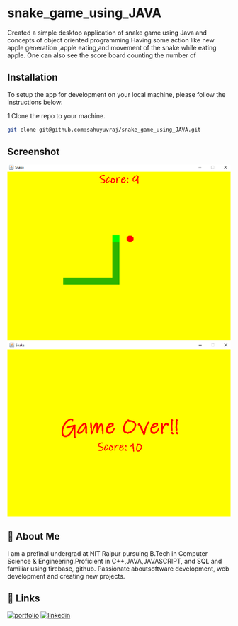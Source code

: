 # snake_game_using_JAVA

Created a simple desktop application of snake game using Java and concepts of object oriented programming.Having some
action like new apple generation ,apple eating,and movement of the snake while eating apple. One can also see the
score board counting the number of 
## Installation

To setup the app for development on your local machine, please follow the instructions below:

1.Clone the repo to your machine.
```bash
git clone git@github.com:sahuyuvraj/snake_game_using_JAVA.git

```

## Screenshot


![App Screenshot](snake_game01/Screenshot%20(89).png)
![App Screenshot](snake_game01/Screenshot%20(87).png)




## 🚀 About Me

I am a prefinal undergrad at NIT Raipur pursuing B.Tech in Computer Science & Engineering.Proficient in C++,JAVA,JAVASCRIPT, and SQL and familiar using firebase, github. Passionate aboutsoftware development, web development and creating new projects.

## 🔗 Links
[![portfolio](https://img.shields.io/badge/my_portfolio-000?style=for-the-badge&logo=ko-fi&logoColor=white)](https://github.com/sahuyuvraj/)
[![linkedin](https://img.shields.io/badge/linkedin-0A66C2?style=for-the-badge&logo=linkedin&logoColor=white)](https://www.linkedin.com/in/yuvraj-sahu-47a807202/)


